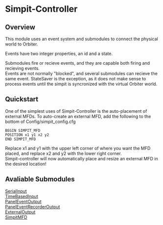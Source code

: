 Simpit-Controller
=================
Overview
--------
This module uses an event system and submodules to connect the physical
world to Orbiter.  

Events have two integer properties, an id and a state.

Submodules fire or recieve events, and they are capable both firing and recieving events.  
Events are not normally "blocked", and several submodules can recieve the same event.
StateSaver is the exception, as it does not make sense to process events until the simpit 
is syncronized with the virtual Orbiter world.

Quickstart
---------------
One of the simplest uses of Simpit-Controller is the auto-placement of external MFDs.
To auto-create an external MFD, add the following to the bottom of Config/simpit_config.cfg
```
BEGIN SIMPIT_MFD
POSITION x1 y1 x2 y2
END SIMPIT_MFD
```
Replace x1 and y1 with the upper left corner of where you want the MFD placed, and
replace x2 and y2 with the lower right corner.  
Simpit-controller will now automatically place and resize an external MFD in the desired location!

Avaliable Submodules
---------------------
[SerialInput](./SerialInput.md)  
[TimeBasedInput](./TimeBasedInput.md)  
[PanelEventOutput](./TimeEventOutput.md)  
[PanelEventRecorderOutput](./PanelEventRecorderOutput.md)  
[ExternalOutput](./ExternalOutput.md)  
[SimpitMFD](./SimpitMFD.md)  
